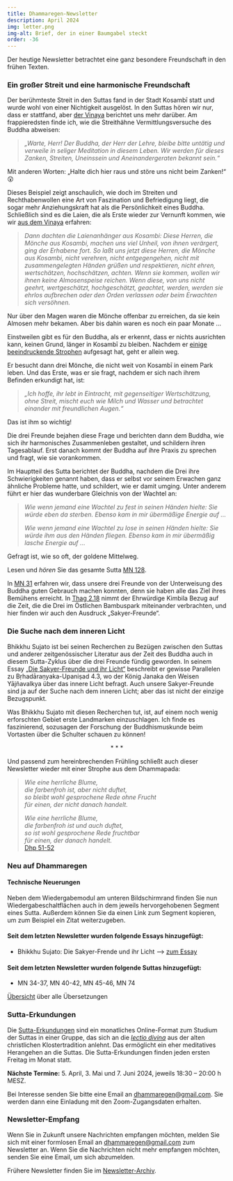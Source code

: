 ```yaml
---
title: Dhammaregen-Newsletter
description: April 2024
img: letter.png
img-alt: Brief, der in einer Baumgabel steckt
order: -36
---
```


Der heutige Newsletter betrachtet eine ganz besondere Freundschaft in den frühen Texten. 

### Ein großer Streit und eine harmonische Freundschaft

Der berühmteste Streit in den Suttas fand in der Stadt Kosambī statt und wurde wohl von einer Nichtigkeit ausgelöst. In den Suttas hören wir nur, dass er stattfand, aber [der Vinaya](https://suttacentral.net/pli-tv-kd10/de/maitrimurti-traetow?lang=de&reference=main&highlight=true#1) berichtet uns mehr darüber. Am frappieredsten finde ich, wie die Streithähne Vermittlungsversuche des Buddha abweisen:

> *„Warte, Herr! Der Buddha, der Herr der Lehre, bleibe bitte untätig und verweile in seliger Meditation in diesem Leben. Wir werden für dieses Zanken, Streiten, Uneinssein und Aneinandergeraten bekannt sein.“*

Mit anderen Worten: „Halte dich hier raus und störe uns nicht beim Zanken!“ 😲

Dieses Beispiel zeigt anschaulich, wie doch im Streiten und Rechthabenwollen eine Art von Faszination und Befriedigung liegt, die sogar mehr Anziehungskraft hat als die Persönlichkeit eines Buddha. Schließlich sind es die Laien, die als Erste wieder zur Vernunft kommen, wie wir [aus dem Vinaya](https://suttacentral.net/pli-tv-kd10/de/maitrimurti-traetow?lang=de&reference=main&highlight=true#mt1-39) erfahren:

>*Dann dachten die Laienanhänger aus Kosambi: Diese Herren, die Mönche aus Kosambi, machen uns viel Unheil, von ihnen verärgert, ging der Erhabene fort. So laßt uns jetzt diese Herren, die Mönche aus Kosambi, nicht verehren, nicht entgegengehen, nicht mit zusammengelegten Händen grüßen und respektieren, nicht ehren, wertschätzen, hochschätzen, achten. Wenn sie kommen, wollen wir ihnen keine Almosenspeise reichen. Wenn diese, von uns nicht geehrt, wertgeschätzt, hochgeschätzt, geachtet, werden, werden sie ehrlos aufbrechen oder den Orden verlassen oder beim Erwachten sich versöhnen.*

Nur über den Magen waren die Mönche offenbar zu erreichen, da sie kein Almosen mehr bekamen. Aber bis dahin waren es noch ein paar Monate …

Einstweilen gibt es für den Buddha, als er erkennt, dass er nichts ausrichten kann, keinen Grund, länger in Kosambī zu bleiben. Nachdem er [einige beeindruckende Strophen](#/sutta/mn128:6.1/de/sabbamitta) aufgesagt hat, geht er allein weg.

Er besucht dann drei Mönche, die nicht weit von Kosambī in einem Park leben. Und das Erste, was er sie fragt, nachdem er sich nach ihrem Befinden erkundigt hat, ist:

> *„Ich hoffe, ihr lebt in Eintracht, mit gegenseitiger Wertschätzung, ohne Streit, mischt euch wie Milch und Wasser und betrachtet einander mit freundlichen Augen.“*

Das ist ihm so wichtig!

Die drei Freunde bejahen diese Frage und berichten dann dem Buddha, wie sich ihr harmonisches Zusammenleben gestaltet, und schildern ihren Tagesablauf. Erst danach kommt der Buddha auf ihre Praxis zu sprechen und fragt, wie sie vorankommen.

Im Hauptteil des Sutta berichtet der Buddha, nachdem die Drei ihre Schwierigkeiten genannt haben, dass er selbst vor seinem Erwachen ganz ähnliche Probleme hatte, und schildert, wie er damit umging. Unter anderem führt er hier das wunderbare Gleichnis von der Wachtel an:

> *Wie wenn jemand eine Wachtel zu fest in seinen Händen hielte: Sie würde eben da sterben. Ebenso kam in mir übermäßige Energie auf …*
>
> *Wie wenn jemand eine Wachtel zu lose in seinen Händen hielte: Sie würde ihm aus den Händen fliegen. Ebenso kam in mir übermäßig lasche Energie auf …*

Gefragt ist, wie so oft, der goldene Mittelweg.

Lesen und *hören* Sie das gesamte Sutta [MN 128](#/sutta/mn128/de/sabbamitta).

In [MN 31](#/sutta/mn31/de/sabbamitta) erfahren wir, dass unsere drei Freunde von der Unterweisung des Buddha guten Gebrauch machen konnten, denn sie haben alle das Ziel ihres Bemühens erreicht. In [Thag 2.18](#/sutta/thag2.18/de/sabbamitta) nimmt der Ehrwürdige Kimbila Bezug auf die Zeit, die die Drei im Östlichen Bambuspark miteinander verbrachten, und hier finden wir auch den Ausdruck „Sakyer-Freunde“.


### Die Suche nach dem inneren Licht

Bhikkhu Sujato ist bei seinen Recherchen zu Bezügen zwischen den Suttas und anderer zeitgenössischer Literatur aus der Zeit des Buddha auch in diesem Sutta-Zyklus über die drei Freunde fündig geworden. In seinem Essay [„Die Sakyer-Freunde und ihr Licht“](#/wiki/buddhismuskunde/freunde) beschreibt er gewisse Parallelen zu Bṛhadāraṇyaka-Upaniṣad 4.3, wo der König Janaka den Weisen Yājñavalkya über das innere Licht befragt. Auch unsere Sakyer-Freunde sind ja auf der Suche nach dem inneren Licht; aber das ist nicht der einzige Bezugspunkt. 

Was Bhikkhu Sujato mit diesen Recherchen tut, ist, auf einem noch wenig erforschten Gebiet erste Landmarken einzuschlagen. Ich finde es faszinierend, sozusagen der Forschung der Buddhismuskunde beim Vortasten über die Schulter schauen zu können!

<div style="text-align: center;">* * *</div>

Und passend zum hereinbrechenden Frühling schließt auch dieser Newsletter wieder mit einer Strophe aus dem Dhammapada:

>*Wie eine herrliche Blume,*  
>*die farbenfroh ist, aber nicht duftet,*  
>*so bleibt wohl gesprochene Rede ohne Frucht*  
>*für einen, der nicht danach handelt.*  
>
>*Wie eine herrliche Blume,*  
>*die farbenfroh ist und auch duftet,*  
>*so ist wohl gesprochene Rede fruchtbar*  
>*für einen, der danach handelt.*  
> [Dhp 51-52](#/sutta/dhp51:1/de/sabbamitta)

### Neu auf Dhammaregen

#### Technische Neuerungen

Neben dem Wiedergabemodul am unteren Bildschirmrand finden Sie nun Wiedergabeschaltflächen auch in dem jeweils hervorgehobenen Segment eines Sutta. Außerdem können Sie da einen Link zum Segment kopieren, um zum Beispiel ein Zitat weiterzugeben.

#### Seit dem letzten Newsletter wurden folgende Essays hinzugefügt:

- Bhikkhu Sujato: Die Sakyer-Frende und ihr Licht --> [zum Essay](#/wiki/buddhismuskunde/freunde)

#### Seit dem letzten Newsletter wurden folgende Suttas hinzugefügt:

- MN 34-37, MN 40-42, MN 45-46, MN 74

[Übersicht](#/wiki/uebersetzung/uebersicht) über alle Übersetzungen

### Sutta-Erkundungen 

Die [Sutta-Erkundungen](#/wiki/erkundung) sind ein monatliches Online-Format zum Studium der Suttas in einer Gruppe, das sich an die [*lectio divina*](https://de.wikipedia.org/wiki/Lectio_divina) aus der alten christlichen Klostertradition anlehnt. Das ermöglicht ein eher meditatives Herangehen an die Suttas. Die Sutta-Erkundungen finden jeden ersten Freitag im Monat statt. 

**Nächste Termine:** 5. April, 3. Mai und 7. Juni 2024, jeweils 18:30 – 20:00 h MESZ.

Bei Interesse senden Sie bitte eine Email an [dhammaregen@gmail.com](mailto:dhammaregen@gmail.com). Sie werden dann eine Einladung mit den Zoom-Zugangsdaten erhalten.

### Newsletter-Empfang

Wenn Sie in Zukunft unsere Nachrichten empfangen möchten, melden Sie sich mit einer formlosen Email an [dhammaregen@gmail.com](mailto:dhammaregen@gmail.com) zum Newsletter an. Wenn Sie die Nachrichten nicht mehr empfangen möchten, senden Sie eine Email, um sich abzumelden. 

Frühere Newsletter finden Sie im [Newsletter-Archiv](#/wiki/news/inhalt).


